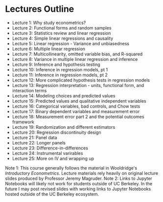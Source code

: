 # Lectures Outline

- Lecture 1: Why study econometrics?
- Lecture 2: Functional forms and random samples
- Lecture 3: Statistics review and linear regression
- Lecture 4: Simple linear regressions and causality
- Lecture 5: Linear regression - Variance and unbiasedness
- Lecture 6: Multiple linear regression
- Lecture 7: Multicollinearity, omitted variable bias, and R-squared
- Lecture 8: Variance in multiple linear regression and inference
- Lecture 9: Inference and hypothesis testing
- Lecture 10: Inference in regression models, pt 1
- Lecture 11: Inference in regression models, pt 2
- Lecture 12: More complicated hypothesis tests in regression models
- Lecture 13: Regression interpretation - units, functional form, and interaction terms
- Lecture 14: Modeling choices and predicted values
- Lecture 15: Predicted values and qualitative independent variables
- Lecture 16: Categorical variables, bad controls, and Chow tests
- Lecture 17: Binary dependent variables and measurement error
- Lecture 18: Measurement error part 2 and the potential outcomes framework
- Lecture 19: Randomization and different estimators
- Lecture 20: Regression discontinuity design
- Lecture 21: Panel data
- Lecture 22: Longer panels
- Lecture 23: Difference-in-differences
- Lecture 24: Instrumental varirables
- Lecture 25: More on IV and wrapping up

Note 1: This course generally follows the material in Wooldridge's *Introductory Econometrics*. Lecture materials rely heavily on original lecture slides produced by Professor Jeremy Magruder.
Note 2: Links to Jupyter Notebooks will likely not work for students outside of UC Berkeley. In the future I may post revised slides with working links to Jupyter Notebooks hosted outside of the UC Berkeley ecosystem. 
